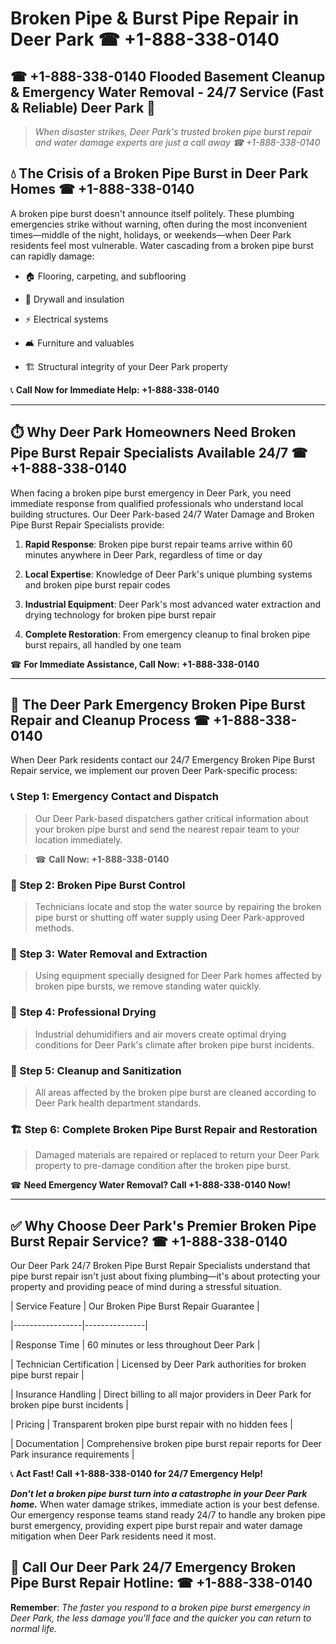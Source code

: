 # Broken Pipe & Burst Pipe Repair in Deer Park ☎ +1-888-338-0140  
## ☎ +1-888-338-0140 Flooded Basement Cleanup & Emergency Water Removal - 24/7 Service (Fast & Reliable) Deer Park 🚨  

> *When disaster strikes, Deer Park's trusted broken pipe burst repair and water damage experts are just a call away ☎ +1-888-338-0140*  

## 💧 The Crisis of a Broken Pipe Burst in Deer Park Homes ☎ +1-888-338-0140  

A broken pipe burst doesn't announce itself politely. These plumbing emergencies strike without warning, often during the most inconvenient times—middle of the night, holidays, or weekends—when Deer Park residents feel most vulnerable. Water cascading from a broken pipe burst can rapidly damage:  

* 🏠 Flooring, carpeting, and subflooring  
* 🧱 Drywall and insulation  
* ⚡ Electrical systems  
* 🛋️ Furniture and valuables  
* 🏗️ Structural integrity of your Deer Park property  

📞 **Call Now for Immediate Help: +1-888-338-0140**  

---  

## ⏱️ Why Deer Park Homeowners Need Broken Pipe Burst Repair Specialists Available 24/7 ☎ +1-888-338-0140  

When facing a broken pipe burst emergency in Deer Park, you need immediate response from qualified professionals who understand local building structures. Our Deer Park-based 24/7 Water Damage and Broken Pipe Burst Repair Specialists provide:  

1. **Rapid Response**: Broken pipe burst repair teams arrive within 60 minutes anywhere in Deer Park, regardless of time or day  
2. **Local Expertise**: Knowledge of Deer Park's unique plumbing systems and broken pipe burst repair codes  
3. **Industrial Equipment**: Deer Park's most advanced water extraction and drying technology for broken pipe burst repair  
4. **Complete Restoration**: From emergency cleanup to final broken pipe burst repairs, all handled by one team  

☎ **For Immediate Assistance, Call Now: +1-888-338-0140**  

---  

## 🔧 The Deer Park Emergency Broken Pipe Burst Repair and Cleanup Process ☎ +1-888-338-0140  

When Deer Park residents contact our 24/7 Emergency Broken Pipe Burst Repair service, we implement our proven Deer Park-specific process:  

### 📞 Step 1: Emergency Contact and Dispatch  
> Our Deer Park-based dispatchers gather critical information about your broken pipe burst and send the nearest repair team to your location immediately.  
> ☎ **Call Now: +1-888-338-0140**  

### 🚿 Step 2: Broken Pipe Burst Control  
> Technicians locate and stop the water source by repairing the broken pipe burst or shutting off water supply using Deer Park-approved methods.  

### 🌊 Step 3: Water Removal and Extraction  
> Using equipment specially designed for Deer Park homes affected by broken pipe bursts, we remove standing water quickly.  

### 💨 Step 4: Professional Drying  
> Industrial dehumidifiers and air movers create optimal drying conditions for Deer Park's climate after broken pipe burst incidents.  

### 🧼 Step 5: Cleanup and Sanitization  
> All areas affected by the broken pipe burst are cleaned according to Deer Park health department standards.  

### 🏗️ Step 6: Complete Broken Pipe Burst Repair and Restoration  
> Damaged materials are repaired or replaced to return your Deer Park property to pre-damage condition after the broken pipe burst.  

☎ **Need Emergency Water Removal? Call +1-888-338-0140 Now!**  

---  

## ✅ Why Choose Deer Park's Premier Broken Pipe Burst Repair Service? ☎ +1-888-338-0140  

Our Deer Park 24/7 Broken Pipe Burst Repair Specialists understand that pipe burst repair isn't just about fixing plumbing—it's about protecting your property and providing peace of mind during a stressful situation.  

| Service Feature | Our Broken Pipe Burst Repair Guarantee |  
|-----------------|---------------|  
| Response Time | 60 minutes or less throughout Deer Park |  
| Technician Certification | Licensed by Deer Park authorities for broken pipe burst repair |  
| Insurance Handling | Direct billing to all major providers in Deer Park for broken pipe burst incidents |  
| Pricing | Transparent broken pipe burst repair with no hidden fees |  
| Documentation | Comprehensive broken pipe burst repair reports for Deer Park insurance requirements |  

📞 **Act Fast! Call +1-888-338-0140 for 24/7 Emergency Help!**  

***Don't let a broken pipe burst turn into a catastrophe in your Deer Park home.*** When water damage strikes, immediate action is your best defense. Our emergency response teams stand ready 24/7 to handle any broken pipe burst emergency, providing expert pipe burst repair and water damage mitigation when Deer Park residents need it most.  

## 📱 Call Our Deer Park 24/7 Emergency Broken Pipe Burst Repair Hotline: ☎ +1-888-338-0140  

**Remember**: *The faster you respond to a broken pipe burst emergency in Deer Park, the less damage you'll face and the quicker you can return to normal life.*